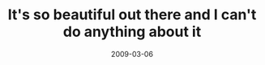---
layout: base.njk
title : 'It&#39;s so beautiful out there and I can&#39;t do anything about it' 
view_title : 'It&#39;s so beautiful out there and I can&#39;t do anything about it' 
year : '2009' 
date : '2009-03-06' 
img_file : '/drawing/itssobeautifuloutthereandicantdoanythingaboutit.png' 
html_file : 'itssobeautifuloutthereandicantdoanythingaboutit' 
next_html : 'itsnotgoingtolastforever.html' 
year_order : '72' 
permalink : "title/{{html_file}}.html"
---